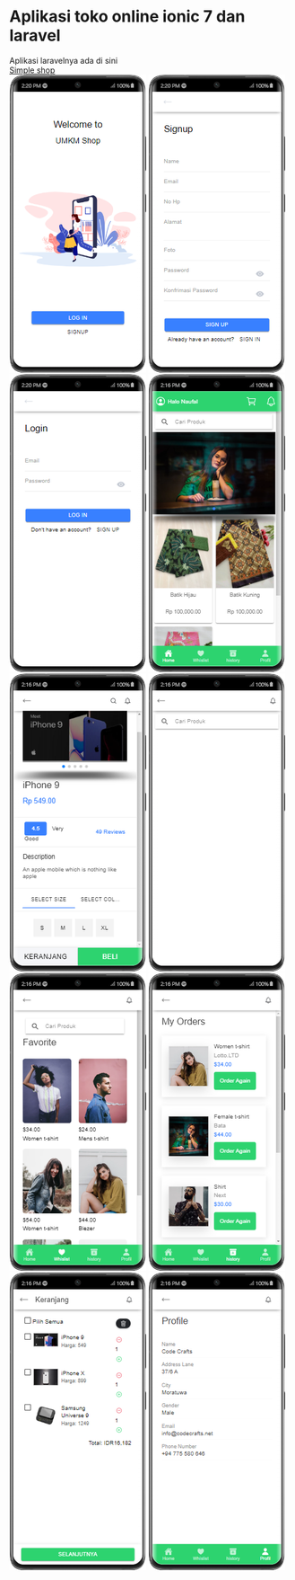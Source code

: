 # Aplikasi toko online ionic 7 dan laravel
Aplikasi laravelnya  ada di sini<br>
<a href='https://github.com/gudangcoding/simple-shop'> Simple shop</a><br>
<img src='skrinsut/1.png'>
<img src='skrinsut/2.png'>
<img src='skrinsut/3.png'>
<img src='skrinsut/4.png'>
<img src='skrinsut/5.png'>
<img src='skrinsut/6.png'>
<img src='skrinsut/7.png'>
<img src='skrinsut/8.png'>
<img src='skrinsut/9.png'>
<img src='skrinsut/10.png'>